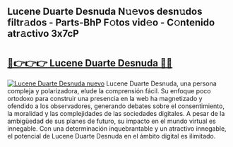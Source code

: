 ## Lucene Duarte Desnuda N𝚞𝚎vos desn𝚞dos filtr𝚊dos - Parts-BhP F𝚘tos vid𝚎o - C𝚘ntenido atr𝚊ctivo 3x7cP

# <h2><a href="http://mb0fyx.tromn.icu/?c=Lucene+Duarte+Desnuda">🔗👉👉👉 Lucene Duarte Desnuda 🔗🔗</a></h2>

[![Lucene Duarte Desnuda nuevo](https://i.imgur.com/pEAQMta.gif)](http://mb0fyx.tromn.icu/?c=Lucene+Duarte+Desnuda)
Lucene Duarte Desnuda, una persona compleja y polarizadora, elude la comprensión fácil. Su enfoque poco ortodoxo para construir una presencia en la web ha magnetizado y ofendido a los observadores, generando debates sobre el consentimiento, la moralidad y las complejidades de las sociedades digitales. A pesar de la ambigüedad de sus planes de futuro, su impacto en el mundo virtual es innegable. Con una determinación inquebrantable y un atractivo innegable, el potencial de Lucene Duarte Desnuda en el ámbito digital es ilimitado.
